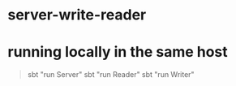 server-write-reader
=========================

# running locally in the same host

> sbt "run Server"
> sbt "run Reader"
> sbt "run Writer"